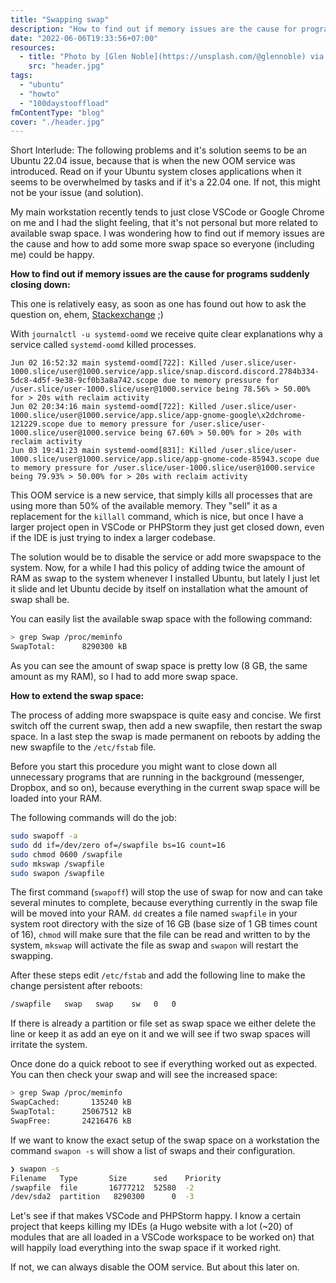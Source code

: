 ```yaml
---
title: "Swapping swap"
description: "How to find out if memory issues are the cause for programs suddenly closing down and how to extend the swap space on Ubuntu."
date: "2022-06-06T19:33:56+07:00"
resources:
  - title: "Photo by [Glen Noble](https://unsplash.com/@glennoble) via [Unsplash](https://unsplash.com/)"
    src: "header.jpg"
tags:
  - "ubuntu"
  - "howto"
  - "100daystooffload"
fmContentType: "blog"
cover: "./header.jpg"
---
```


Short Interlude: The following problems and it's solution seems to be an Ubuntu 22.04 issue, because that is when the new OOM service was introduced. Read on if your Ubuntu system closes applications when it seems to be overwhelmed by tasks and if it's a 22.04 one. If not, this might not be your issue (and solution).

My main workstation recently tends to just close VSCode or Google Chrome on me and I had the slight feeling, that it's not personal but more related to available swap space. I was wondering how to find out if memory issues are the cause and how to add some more swap space so everyone (including me) could be happy.

**How to find out if memory issues are the cause for programs suddenly closing down:**

This one is relatively easy, as soon as one has found out how to ask the question on, ehem, [Stackexchange](https://askubuntu.com/questions/1408784/apps-crash-randomly-on-newly-installed-ubuntu-22-04) ;)

With `journalctl -u systemd-oomd` we receive quite clear explanations why a service called `systemd-oomd` killed processes.

```log
Jun 02 16:52:32 main systemd-oomd[722]: Killed /user.slice/user-1000.slice/user@1000.service/app.slice/snap.discord.discord.2784b334-5dc8-4d5f-9e38-9cf0b3a8a742.scope due to memory pressure for /user.slice/user-1000.slice/user@1000.service being 78.56% > 50.00% for > 20s with reclaim activity
Jun 02 20:34:16 main systemd-oomd[722]: Killed /user.slice/user-1000.slice/user@1000.service/app.slice/app-gnome-google\x2dchrome-121229.scope due to memory pressure for /user.slice/user-1000.slice/user@1000.service being 67.60% > 50.00% for > 20s with reclaim activity
Jun 03 19:41:23 main systemd-oomd[831]: Killed /user.slice/user-1000.slice/user@1000.service/app.slice/app-gnome-code-85943.scope due to memory pressure for /user.slice/user-1000.slice/user@1000.service being 79.93% > 50.00% for > 20s with reclaim activity
```

This OOM service is a new service, that simply kills all processes that are using more than 50% of the available memory. They "sell" it as a replacement for the `killall` command, which is nice, but once I have a larger project open in VSCode or PHPStorm they just get closed down, even if the IDE is just trying to index a larger codebase.

The solution would be to disable the service or add more swapspace to the system. Now, for a while I had this policy of adding twice the amount of RAM as swap to the system whenever I installed Ubuntu, but lately I just let it slide and let Ubuntu decide by itself on installation what the amount of swap shall be.

You can easily list the available swap space with the following command:

```bash
> grep Swap /proc/meminfo
SwapTotal:      8290300 kB
```

As you can see the amount of swap space is pretty low (8 GB, the same amount as my RAM), so I had to add more swap space.

**How to extend the swap space:**

The process of adding more swapspace is quite easy and concise. We first switch off the current swap, then add a new swapfile, then restart the swap space. In a last step the swap is made permanent on reboots by adding the new swapfile to the `/etc/fstab` file.

Before you start this procedure you might want to close down all unnecessary programs that are running in the background (messenger, Dropbox, and so on), because everything in the current swap space will be loaded into your RAM.

The following commands will do the job:

```bash
sudo swapoff -a
sudo dd if=/dev/zero of=/swapfile bs=1G count=16
sudo chmod 0600 /swapfile
sudo mkswap /swapfile
sudo swapon /swapfile
```

The first command (`swapoff`) will stop the use of swap for now and can take several minutes to complete, because everything currently in the swap file will be moved into your RAM. `dd` creates a file named `swapfile` in your system root directory with the size of 16 GB (base size of 1 GB times count of 16), `chmod` will make sure that the file can be read and written to by the system, `mkswap` will activate the file as swap and `swapon` will restart the swapping.

After these steps edit `/etc/fstab` and add the following line to make the change persistent after reboots:

```bash
/swapfile   swap   swap    sw   0   0
```

If there is already a partition or file set as swap space we either delete the line or keep it as add an eye on it and we will see if two swap spaces will irritate the system.

Once done do a quick reboot to see if everything worked out as expected. You can then check your swap and will see the increased space:

```bash
> grep Swap /proc/meminfo
SwapCached:       135240 kB
SwapTotal:      25067512 kB
SwapFree:       24216476 kB
```

If we want to know the exact setup of the swap space on a workstation the command `swapon -s` will show a list of swaps and their configuration.

```bash
❯ swapon -s
Filename   Type       Size      sed    Priority
/swapfile  file       16777212  52580  -2
/dev/sda2  partition   8290300      0  -3
```

Let's see if that makes VSCode and PHPStorm happy. I know a certain project that keeps killing my IDEs (a Hugo website with a lot (~20) of modules that are all loaded in a VSCode workspace to be worked on) that will happily load everything into the swap space if it worked right.

If not, we can always disable the OOM service. But about this later on.
